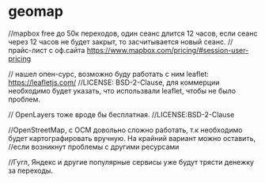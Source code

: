 # geomap
//mapbox free до 50к переходов, один сеанс длится 12 часов, если сеанс через 12 часов не будет закрыт, то засчитывается новый сеанс.
// прайс-лист с оф.сайта  https://www.mapbox.com/pricing/#session-user-pricing

// нашел опен-сурс, возможно буду работать с ним leaflet: https://leafletjs.com/ 
//LICENSE: BSD-2-Clause, для коммерции необходимо будет указать, что использвали leaflet, чтобы не было проблем.

// OpenLayers тоже вроде бы бесплатная.
//LICENSE:BSD-2-Clause

//OpenStreetMap, с ОСМ довольно сложно работать, т.к необходимо будет картографировать вручную. На крайний вариант можно оставить, 
//если возникнут проблемы с другими ресурсами

//Гугл, Яндекс и другие популярные сервисы уже будут трясти денежку за переходы.
